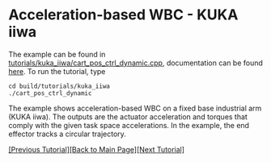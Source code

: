# Acceleration-based WBC - KUKA iiwa

The example can be found in [tutorials/kuka_iiwa/cart_pos_ctrl_dynamic.cpp](https://github.com/ARC-OPT/wbc/blob/master/tutorials/kuka_iiwa/cart_pos_ctrl_dynamic.cpp), documentation can be found [here](https://arc-opt.github.io/wbc/cart__pos__ctrl__dynamic_8cpp.html). To run the tutorial, type
```
cd build/tutorials/kuka_iiwa
./cart_pos_ctrl_dynamic
```
The example shows acceleration-based WBC on a fixed base industrial arm (KUKA iiwa). The outputs are the actuator acceleration and torques that comply with the given task space accelerations. In the example, the end effector tracks a circular trajectory. 

[[Previous Tutorial]](https://arc-opt.github.io/Documentation/tutorials/vel_hybrid_robot.html)[[Back to Main Page]](https://arc-opt.github.io/Documentation)[[Next Tutorial]](https://arc-opt.github.io/Documentation/tutorials/ros2_introduction.html)
